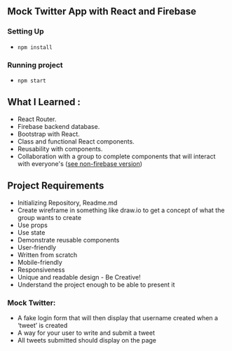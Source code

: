 ## Mock Twitter App with React and Firebase
### Setting Up
* `npm install`

### Running project
* `npm start`

## What I Learned :
* React Router.
* Firebase backend database.
* Bootstrap with React.
* Class and functional React components.
* Reusability with components.
* Collaboration with a group to complete components that will interact with everyone's ([see non-firebase version](https://github.com/Yeon-C/React-Group-Project))


## Project Requirements
* Initializing Repository, Readme.md
* Create wireframe in something like draw.io to get a concept of what the group wants to create
* Use props
* Use state 
* Demonstrate reusable components
* User-friendly
* Written from scratch
* Mobile-friendly
* Responsiveness 
* Unique and readable design - Be Creative!
* Understand the project enough to be able to present it

### Mock Twitter:
* A fake login form that will then display that username created when a ‘tweet’ is created
* A way for your user to write and submit a tweet
* All tweets submitted should display on the page 
